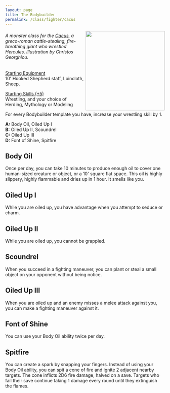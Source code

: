 ```yaml
---
layout: page
title: The Bodybuilder
permalink: /class/fighter/cacus
---
```


<img align="right" width=250px src="https://klike.net/uploads/posts/2021-05/1620624126_24.jpg">

###### A monster class for the [Cacus](https://saltygoo.github.io/monsters/cacus), a greco-roman cattle-stealing, fire-breathing giant who wrestled Hercules. Illustration by Christos Georghiou.

<ins>Starting Equipment</ins><br>
10' Hooked Shepherd staff, Loincloth, Sheep.

<ins>Starting Skills (+5)</ins><br>
Wrestling, and your choice of Herding, Mythology or Modeling

For every Bodybuilder template you have, increase your wrestling skill by 1.

**A:** Body Oil, Oiled Up I<br>
**B:** Oiled Up II, Scoundrel<br>
**C:** Oiled Up III<br>
**D:** Font of Shine, Spitfire<br>

## Body Oil
Once per day, you can take 10 minutes to produce enough oil to cover one human-sized creature or object, or a 10' square flat space. This oil is highly slippery, highly flammable and dries up in 1 hour. It smells like you.
## Oiled Up I
While you are oiled up, you have advantage when you attempt to seduce or charm.
## Oiled Up II
While you are oiled up, you cannot be grappled.
## Scoundrel
When you succeed in a fighting maneuver, you can plant or steal a small object on your opponent without being notice.
## Oiled Up III
When you are oiled up and an enemy misses a melee attack against you, you can make a fighting maneuver against it.
## Font of Shine
You can use your Body Oil ability twice per day.
## Spitfire
You can create a spark by snapping your fingers. Instead of using your Body Oil ability, you can spit a cone of fire and ignite 2 adjacent nearby targets. The cone inflicts 2D6 fire damage, halved on a save. Targets who fail their save continue taking 1 damage every round until they extinguish the flames.
